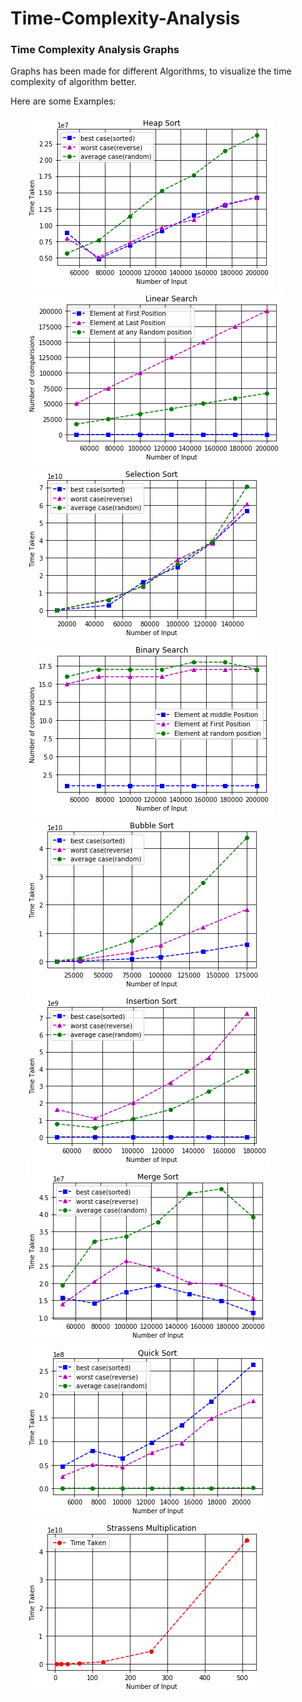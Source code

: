 # Time-Complexity-Analysis


### Time Complexity Analysis Graphs

Graphs has been made for different Algorithms, to visualize the time complexity of algorithm better.

Here are some Examples:

<ul>
<img src="https://github.com/ravi7799/Time-Complexity-Analysis/blob/master/Graph%20Generated/Heap_sort_graph.png">
<img src="https://github.com/ravi7799/Time-Complexity-Analysis/blob/master/Graph%20Generated/Linear_search_graph.png">
<img src="https://github.com/ravi7799/Time-Complexity-Analysis/blob/master/Graph%20Generated/Selection_sort_graph.png">
<img src="https://github.com/ravi7799/Time-Complexity-Analysis/blob/master/Graph%20Generated/binary_search_graph.png">
<img src="https://github.com/ravi7799/Time-Complexity-Analysis/blob/master/Graph%20Generated/bubblesort_graph.png">
<img src="https://github.com/ravi7799/Time-Complexity-Analysis/blob/master/Graph%20Generated/insertion_sort_graph.png">
<img src="https://github.com/ravi7799/Time-Complexity-Analysis/blob/master/Graph%20Generated/merge_sort_graph.png">
<img src="https://github.com/ravi7799/Time-Complexity-Analysis/blob/master/Graph%20Generated/quick_sort_graph.png">
<img src="https://github.com/ravi7799/Time-Complexity-Analysis/blob/master/Graph%20Generated/strassens_mul_graph.png">
</ul>
